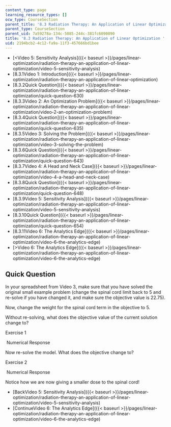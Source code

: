 ```yaml
---
content_type: page
learning_resource_types: []
ocw_type: CourseSection
parent_title: '8.3 Radiation Therapy: An Application of Linear Optimization '
parent_type: CourseSection
parent_uid: 7a59278a-134c-5085-244c-381fc6090890
title: '8.3 Radiation Therapy: An Application of Linear Optimization '
uid: 2194bcb2-4c12-fa9a-11f3-457666bd1bee
---
```


*   [\<Video 5: Sensitivity Analysis]({{< baseurl >}}/pages/linear-optimization/radiation-therapy-an-application-of-linear-optimization/video-5-sensitivity-analysis)
*   [8.3.1Video 1: Introduction]({{< baseurl >}}/pages/linear-optimization/radiation-therapy-an-application-of-linear-optimization)
*   [8.3.2Quick Question]({{< baseurl >}}/pages/linear-optimization/radiation-therapy-an-application-of-linear-optimization/quick-question-630)
*   [8.3.3Video 2: An Optimization Problem]({{< baseurl >}}/pages/linear-optimization/radiation-therapy-an-application-of-linear-optimization/video-2-an-optimization-problem)
*   [8.3.4Quick Question]({{< baseurl >}}/pages/linear-optimization/radiation-therapy-an-application-of-linear-optimization/quick-question-635)
*   [8.3.5Video 3: Solving the Problem]({{< baseurl >}}/pages/linear-optimization/radiation-therapy-an-application-of-linear-optimization/video-3-solving-the-problem)
*   [8.3.6Quick Question]({{< baseurl >}}/pages/linear-optimization/radiation-therapy-an-application-of-linear-optimization/quick-question-643)
*   [8.3.7Video 4: A Head and Neck Case]({{< baseurl >}}/pages/linear-optimization/radiation-therapy-an-application-of-linear-optimization/video-4-a-head-and-neck-case)
*   [8.3.8Quick Question]({{< baseurl >}}/pages/linear-optimization/radiation-therapy-an-application-of-linear-optimization/quick-question-648)
*   [8.3.9Video 5: Sensitivity Analysis]({{< baseurl >}}/pages/linear-optimization/radiation-therapy-an-application-of-linear-optimization/video-5-sensitivity-analysis)
*   [8.3.10Quick Question]({{< baseurl >}}/pages/linear-optimization/radiation-therapy-an-application-of-linear-optimization/quick-question-654)
*   [8.3.11Video 6: The Analytics Edge]({{< baseurl >}}/pages/linear-optimization/radiation-therapy-an-application-of-linear-optimization/video-6-the-analytics-edge)
*   [\>Video 6: The Analytics Edge]({{< baseurl >}}/pages/linear-optimization/radiation-therapy-an-application-of-linear-optimization/video-6-the-analytics-edge)

Quick Question
--------------

In your spreadsheet from Video 3, make sure that you have solved the original small example problem (change the spinal cord limit back to 5 and re-solve if you have changed it, and make sure the objective value is 22.75).

Now, change the weight for the spinal cord term in the objective to 5.

Without re-solving, what does the objective value of the current solution change to?

Exercise 1

&nbsp;Numerical Response&nbsp;

Now re-solve the model. What does the objective change to?

Exercise 2

&nbsp;Numerical Response&nbsp;

Notice how we are now giving a smaller dose to the spinal cord!

*   [BackVideo 5: Sensitivity Analysis]({{< baseurl >}}/pages/linear-optimization/radiation-therapy-an-application-of-linear-optimization/video-5-sensitivity-analysis)
*   [ContinueVideo 6: The Analytics Edge]({{< baseurl >}}/pages/linear-optimization/radiation-therapy-an-application-of-linear-optimization/video-6-the-analytics-edge)